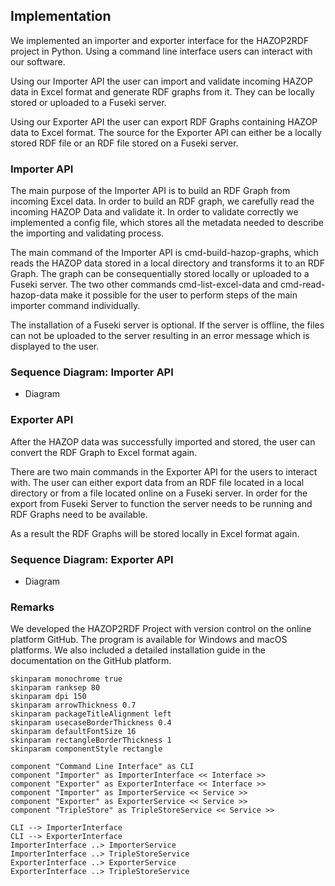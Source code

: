## Implementation
    
We implemented an importer and exporter interface for the HAZOP2RDF project in Python. Using a command line 
interface users can interact with our software. 
     
Using our Importer API the user can import and validate incoming HAZOP data in Excel format and generate RDF 
graphs from it. They can be locally stored or uploaded to a Fuseki server. 
     
Using our Exporter API the user can export RDF Graphs containing HAZOP data to Excel format. The source for the 
Exporter API can either be a locally stored RDF file or an RDF file stored on a Fuseki server.
    
### Importer API
    
The main purpose of the Importer API is to build an RDF Graph from incoming Excel data. In order to build an 
RDF graph, we carefully read the incoming HAZOP Data and validate it. In order to validate correctly we 
implemented a config file, which stores all the metadata needed to describe the importing and validating process.
     
The main command of the Importer API is cmd-build-hazop-graphs, which reads the HAZOP data stored in a local 
directory and transforms it to an RDF Graph. The graph can be consequentially stored locally or uploaded to a 
Fuseki server. The two other commands cmd-list-excel-data and cmd-read-hazop-data make it possible for the user to 
perform steps of the main importer command individually.
     
The installation of a Fuseki server is optional. If the server is offline, the files can not be uploaded to the 
server resulting in an error message which is displayed to the user.
     
### Sequence Diagram: Importer API

* Diagram
    
### Exporter API
    
After the HAZOP data was successfully imported and stored, the user can convert the RDF Graph to Excel format again. 
     
There are two main commands in the Exporter API for the users to interact with. The user can either export data from 
an RDF file located in a local directory or from a file located online on a Fuseki server. In order for the export 
from Fuseki Server to function the server needs to be running and RDF Graphs need to be available. 
     
As a result the RDF Graphs will be stored locally in Excel format again.
     
### Sequence Diagram: Exporter API

* Diagram
    
### Remarks
    
We developed the HAZOP2RDF Project with version control on the online platform GitHub. The program is available for 
Windows and macOS platforms. We also included a detailed installation guide in the documentation on the GitHub platform.

```plantuml
skinparam monochrome true
skinparam ranksep 80
skinparam dpi 150
skinparam arrowThickness 0.7
skinparam packageTitleAlignment left
skinparam usecaseBorderThickness 0.4
skinparam defaultFontSize 16
skinparam rectangleBorderThickness 1
skinparam componentStyle rectangle

component "Command Line Interface" as CLI
component "Importer" as ImporterInterface << Interface >>
component "Exporter" as ExporterInterface << Interface >>
component "Importer" as ImporterService << Service >>
component "Exporter" as ExporterService << Service >>
component "TripleStore" as TripleStoreService << Service >>

CLI --> ImporterInterface
CLI --> ExporterInterface
ImporterInterface ..> ImporterService
ImporterInterface ..> TripleStoreService
ExporterInterface ..> ExporterService
ExporterInterface ..> TripleStoreService
```

